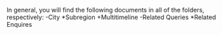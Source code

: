 In general, you will find the following documents in all of the folders, respectively: 
-City 
*Subregion
+Multitimeline
-Related Queries 
*Related Enquires 
  

 

